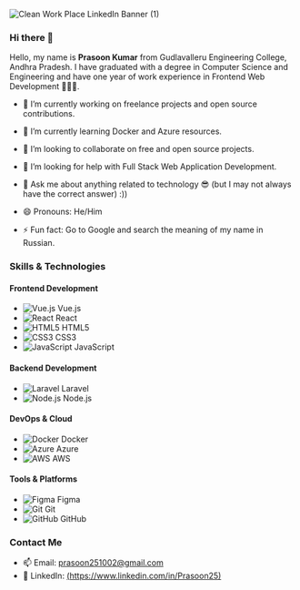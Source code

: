 ![Clean Work Place LinkedIn Banner (1)](https://github.com/20481A05K0/20481A05K0/assets/99813258/2fd110c3-e09b-45b8-b78e-49133103ff94)
### Hi there 👋

<!--
**20481A05K0/20481A05K0** is a ✨ _special_ ✨ repository because its `README.md` (this file) appears on your GitHub profile.-->

Hello, my name is <b>Prasoon Kumar</b> from Gudlavalleru Engineering College, Andhra Pradesh. I have graduated with a degree in Computer Science and Engineering and have one year of work experience in Frontend Web Development 🏢📄💼.

- 🔭 I’m currently working on freelance projects and open source contributions.
- 🌱 I’m currently learning Docker and Azure resources.
- 👯 I’m looking to collaborate on free and open source projects.
- 🤔 I’m looking for help with Full Stack Web Application Development.
- 💬 Ask me about anything related to technology 😎 (but I may not always have the correct answer) :))

- 😄 Pronouns: He/Him
- ⚡ Fun fact: Go to Google and search the meaning of my name in Russian.

### Skills & Technologies

#### Frontend Development
- ![Vue.js](https://img.shields.io/badge/-Vue.js-4FC08D?style=flat-square&logo=vue.js&logoColor=white) Vue.js
- ![React](https://img.shields.io/badge/-React-61DAFB?style=flat-square&logo=react&logoColor=white) React
- ![HTML5](https://img.shields.io/badge/-HTML5-E34F26?style=flat-square&logo=html5&logoColor=white) HTML5
- ![CSS3](https://img.shields.io/badge/-CSS3-1572B6?style=flat-square&logo=css3&logoColor=white) CSS3
- ![JavaScript](https://img.shields.io/badge/-JavaScript-F7DF1E?style=flat-square&logo=javascript&logoColor=black) JavaScript

#### Backend Development
- ![Laravel](https://img.shields.io/badge/-Laravel-FF2D20?style=flat-square&logo=laravel&logoColor=white) Laravel
- ![Node.js](https://img.shields.io/badge/-Node.js-339933?style=flat-square&logo=node.js&logoColor=white) Node.js

#### DevOps & Cloud
- ![Docker](https://img.shields.io/badge/-Docker-2496ED?style=flat-square&logo=docker&logoColor=white) Docker
- ![Azure](https://img.shields.io/badge/-Azure-0078D4?style=flat-square&logo=microsoft-azure&logoColor=white) Azure
- ![AWS](https://img.shields.io/badge/-AWS-232F3E?style=flat-square&logo=amazon-aws&logoColor=white) AWS

#### Tools & Platforms
- ![Figma](https://img.shields.io/badge/-Figma-F24E1E?style=flat-square&logo=figma&logoColor=white) Figma
- ![Git](https://img.shields.io/badge/-Git-F05032?style=flat-square&logo=git&logoColor=white) Git
- ![GitHub](https://img.shields.io/badge/-GitHub-181717?style=flat-square&logo=github&logoColor=white) GitHub

### Contact Me
- 📫 Email: [prasoon251002@gmail.com](mailto:prasoon251002@gmail.com)
- 💼 LinkedIn: [(https://www.linkedin.com/in/Prasoon25)](https://www.linkedin.com/in/Prasoon25)

